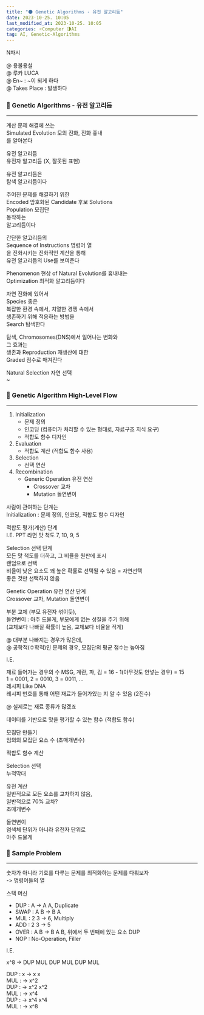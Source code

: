 ```yaml
---
title: "🌑 Genetic Algorithms - 유전 알고리듬"
date: 2023-10-25. 10:05
last_modified_at: 2023-10-25. 10:05
categories: ⭐Computer 🌗AI
tag: AI, Genetic-Algorithms
---
```


N차시  

@ 용불용설  
@ 루카 LUCA  
@ En~ : ~이 되게 하다  
@ Takes Place : 발생하다  

### 💫 Genetic Algorithms - 유전 알고리듬

---

계산 문제 해결에 쓰는  
Simulated Evolution 모의 진화, 진화 흉내  
를 알아본다  

유전 알고리듬  
유전자 알고리듬 (X, 잘못된 표현)  

유전 알고리듬은  
탐색 알고리듬이다  

주어진 문제를 해결하기 위한  
Encoded 암호화된 Candidate 후보 Solutions  
Population 모집단  
동작하는  
알고리듬이다  

간단한 알고리듬의  
Sequence of Instructions 명령어 열  
을 진화시키는 진화적인 계산을 통해  
유전 알고리듬의 Use를 보여준다  

Phenomenon 현상 of Natural Evolution를 흉내내는  
Optimization 최적화 알고리듬이다  

자연 진화에 있어서  
Species 종은  
복잡한 환경 속에서, 치열한 경쟁 속에서  
생존하기 위해 적응하는 방법을  
Search 탐색한다  

탐색, Chromosomes(DNS)에서 일어나는 변화와  
그 효과는  
생존과 Reproduction 재생산에 대한  
Graded 점수로 매겨진다  

Natural Selection 자연 선택  
~  

### 💫 Genetic Algorithm High-Level Flow

---

1. Initialization
   - 문제 정의
   - 인코딩 (컴퓨터가 처리할 수 있는 형태로, 자료구조 지식 요구)
   - 적합도 함수 디자인
2. Evaluation
   - 적합도 계산 (적합도 함수 사용)
3. Selection
   - 선택 연산
4. Recombination
   - Generic Operation 유전 연산
     - Crossover 교차
     - Mutation 돌연변이

사람이 관여하는 단계는  
Initialization : 문제 정의, 인코딩, 적합도 함수 디자인  

적합도 평가(계산) 단계  
I.E. PPT 라면 맛 척도 7, 10, 9, 5  

Selection 선택 단계  
모든 맛 척도를 더하고, 그 비율을 원판에 표시  
랜덤으로 선택  
비율이 낮은 요소도 꽤 높은 확률로 선택될 수 있음 = 자연선택  
좋은 것만 선택하지 않음  

Genetic Operation 유전 연산 단계  
Crossover 교차, Mutation 돌연변이  

부분 교체 (부모 유전자 섞이듯),  
돌연변이 : 아주 드물게, 부모에게 없는 성질을 주기 위해  
(교체보다 나빠질 확률이 높음, 교체보다 비율을 적게)  

@ 대부분 나빠지는 경우가 많은데,  
@ 공학적(수학적)인 문제의 경우, 모집단의 평균 점수는 높아짐  

I.E.  

재료 들어가는 경우의 수
MSG, 계란, 파, 김 = 16 - 1(아무것도 안넣는 경우) = 15  
1 = 0001, 2 = 0010, 3 = 0011, ...  
레시피 Like DNA  
레시피 번호를 통해 어떤 재료가 들어가있는 지 알 수 있음 (2진수)  

@ 실제로는 재료 종류가 많겠죠  

데이터를 기반으로 맛을 평가할 수 있는 함수 (적합도 함수)  

모집단 만들기  
임의의 모집단 요소 수 (초매개변수)  

적합도 함수 계산  

Selection 선택  
누적막대  

유전 계산  
일반적으로 모든 요소를 교차하지 않음,  
일반적으로 70% 교차?  
초매개변수  

돌연변이  
염색체 단위가 아니라 유전자 단위로  
아주 드물게  

### 💫 Sample Problem

---

숫자가 아니라 기호를 다루는 문제를 최적화하는 문제를 다뤄보자  
-> 명령어들의 열  

스택 머신  

- DUP : A -> A A, Duplicate
- SWAP : A B -> B A
- MUL : 2 3 -> 6, Multiply
- ADD : 2 3 -> 5
- OVER : A B -> B A B, 위에서 두 번째에 있는 요소 DUP
- NOP : No-Operation, Filler

I.E.  

x^8 -> DUP MUL DUP MUL DUP MUL  

DUP : x -> x x  
MUL : -> x^2  
DUP : -> x^2 x^2  
MUL : -> x^4  
DUP : -> x^4 x^4  
MUL : -> x^8  
